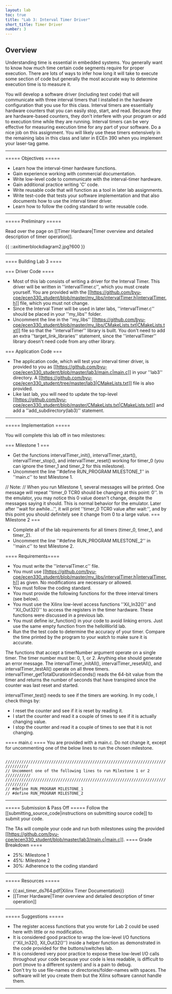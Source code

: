 ```yaml
---
layout: lab
toc: true
title: "Lab 3: Interval Timer Driver"
short_title: Timer Driver
number: 3
---
```

## Overview 

Understanding time is essential in embedded systems. You generally want to know how much time certain code segments require for proper execution. There are lots of ways to infer how long it will take to execute some section of code but generally the most accurate way to determine execution time is to measure it.

You will develop a software driver (including test code) that will communicate with three interval timers that I installed in the hardware configuration that you use for this class. Interval timers are essentially hardware counters that you can easily stop, start, and read. Because they are hardware-based counters, they don't interfere with your program or add to execution time while they are running. Interval timers can be very effective for measuring execution time for any part of your software. Do a nice job on this assignment. You will likely use these timers extensively in the remaining labs in this class and later in ECEn 390 when you implement your laser-tag game.

----
===== Objectives =====

  - Learn how the interval-timer hardware functions.
  - Gain experience working with commercial documentation.
  - Write low-level code to communicate with the interval-timer hardware.
  - Gain additional practice writing 'C' code.
  - Write reusable code that will function as a tool in later lab assignments.
  - Write test-code that tests your software implementation and that also documents how to use the interval timer driver.
  - Learn how to follow the coding standard to write reusable code.

----

===== Preliminary =====

Read over the page on [[Timer Hardware|Timer overview and detailed description of timer operation]].

{{ ::axitimerblockdiagram2.jpg?600 }}

----
==== Building Lab 3 ====

=== Driver Code ====
  * Most of this lab consists of writing a driver for the Interval Timer.  This driver will be written in ''intervalTimer.c'', which you must create yourself.  You are provided with the [[https://github.com/byu-cpe/ecen330_student/blob/master/my_libs/intervalTimer.h|intervalTimer.h]] file, which you must not change.
  * Since the Interval Timer will be used in later labs, ''intervalTimer.c'' should be placed in your ''my_libs'' folder.
  * Uncomment the line in the ''my_libs'' [[https://github.com/byu-cpe/ecen330_student/blob/master/my_libs/CMakeLists.txt|CMakeLists.txt]] file so that the ''intervalTimer'' library is built.  You don't need to add an extra ''target_link_libraries'' statement, since the ''intervalTimer'' library doesn't need code from any other library.

=== Application Code ===
  * The application code, which will test your interval timer driver, is provided to you as [[https://github.com/byu-cpe/ecen330_student/blob/master/lab3/main.c|main.c]] in your ''lab3'' directory.  A [[https://github.com/byu-cpe/ecen330_student/tree/master/lab3|CMakeLists.txt]] file is also provided.
  * Like last lab, you will need to update the top-level [[https://github.com/byu-cpe/ecen330_student/blob/master/CMakeLists.txt|CMakeLists.txt]] and add a ''add_subdirectory(lab3)'' statement.


----

===== Implementation =====

You will complete this lab off in two milestones:

=== Milestone 1 === 
  * Get the functions intervalTimer_init(), intervalTimer_start(), intervalTimer_stop(), and intervalTimer_reset() working for timer_0 (you can ignore the timer_1 and timer_2 for this milestone). 
  * Uncomment the line ''#define RUN_PROGRAM MILESTONE_1'' in ''main.c'' to test Milestone 1.


// Note: // When you run Milestone 1, several messages will be printed.  One message will repeat ''timer_0 TCR0 should be changing at this point: 0''.  In the emulator, you may notice this 0 value doesn't change, despite the messages saying it should.  This is normal behavior for the emulator.  Later after ''wait for awhile...'', it will print ''timer_0 TCR0 value after wait:'', and by this point you should definitely see it change from 0 to a large value. 
=== Milestone 2 === 
  * Complete all of the lab requirements for all timers (timer_0, timer_1, and timer_2).
  * Uncomment the line ''#define RUN_PROGRAM MILESTONE_2'' in ''main.c'' to test Milestone 2.



==== Requirements====

  - You must write the ''intervalTimer.c'' file.
  - You must use [[https://github.com/byu-cpe/ecen330_student/blob/master/my_libs/intervalTimer.h|intervalTimer.h]] as given. No modifications are necessary or allowed.
  - You must follow the coding standard.
  - You must provide the following functions for the three interval timers (see below).
  - You must use the Xilinx low-level access functions ''Xil_In32()'' and ''Xil_Out32()'' to access the registers in the timer hardware. These functions were discussed in a previous lab.
  - You must define isr_function() in your code to avoid linking errors. Just use the same empty function from the helloWorld lab.
  - Run the the test code to determine the accuracy of your timer. Compare the time printed by the program to your watch to make sure it is accurate.

The functions that accept a timerNumber argument operate on a single timer. The timer number must be: 0, 1, or 2. Anything else should generate an error message. The intervalTimer_initAll(), intervalTimer_resetAll(), and intervalTimer_testAll() operate on all three timers. intervalTimer_getTotalDurationInSeconds() reads the 64-bit value from the timer and returns the number of seconds that have transpired since the counter was last reset and started.

intervalTimer_test() needs to see if the timers are working. In my code, I check things by:
  - I reset the counter and see if it is reset by reading it.
  - I start the counter and read it a couple of times to see if it is actually changing value.
  - I stop the counter and read it a couple of times to see that it is not changing.

==== main.c ====
You are provided with a main.c.  Do not change it, except for uncommenting one of the below lines to run the chosen milestone.

<code c>
////////////////////////////////////////////////////////////////////////////////
// Uncomment one of the following lines to run Milestone 1 or 2      ///////////
////////////////////////////////////////////////////////////////////////////////
// #define RUN_PROGRAM MILESTONE_1
// #define RUN_PROGRAM MILESTONE_2
</code>

----

===== Submission & Pass Off =====
Follow the [[submitting_source_code|instructions on submitting source code]] to submit your code.

The TAs will compile your code and run both milestones using the provided [[https://github.com/byu-cpe/ecen330_student/blob/master/lab3/main.c|main.c]].
==== Grade Breakdown ====
  * 25%: Milestone 1
  * 45%: Milestone 2
  * 30%: Adherence to the coding standard

----

===== Resources =====

  * {{:axi_timer_ds764.pdf|Xilinx Timer Documentation}}
  *  [[Timer Hardware|Timer overview and detailed description of timer operation]]

----
===== Suggestions =====
  * The register access functions that you wrote for Lab 2 could be used here with little or no modification.
  * It is considered good practice to wrap the low-level I/O functions (''Xil_In32(), Xil_Out32()'') inside a helper function as demonstrated in the code provided for the buttons/switches lab. 
  * It is considered very poor practice to expose these low-level I/O calls throughout your code because your code is less readable, is difficult to port (move to a different system) and is a pain to debug.
  * Don't try to use file-names or directories/folder-names with spaces. The software will let you create them but the Xilinx software cannot handle them.


----